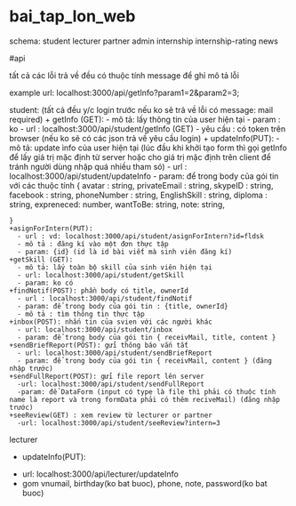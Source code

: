 # bai_tap_lon_web

schema:  student lecturer partner admin internship internship-rating news


#api

tất cả các lỗi trả về đều có thuộc tính message để ghỉ mô tả lỗi

example url: localhost:3000/api/getInfo?param1=2&param2=3;

student: (tất cả đều y/c login trước nếu ko sẽ trả về lỗi có message: mail required)
    + getInfo (GET):
      - mô tả: lấy thông tin của user hiện tại
      - param : ko
      - url : localhost:3000/api/student/getInfo  (GET)
      - yêu cầu : có token trên browser (nếu ko sẽ có các json trả về yêu cầu login)
    + updateInfo(PUT): 
      - mô tả: update ìnfo của user hiện tại (lúc đầu khi khởi tạo form thì gọi getInfo để  lấy giá trị mặc định từ server hoặc cho giá trị mặc định trên client để tránh người dùng nhập quá nhiều tham só)
      - url : localhost:3000/api/student/updateInfo
      - param: để trong body của gói tin với các thuộc tính {
            avatar : string,
            privateEmail : string,
            skypeID : string,
            facebook : string,
            phoneNumber : string,
            EnglishSkill : string,
            diploma : string,
            expreneced: number,
            wantToBe: string,
            note: string,

    }
    +asignForIntern(PUT): 
      - url : vd: localhost:3000/api/student/asignForIntern?id=fldsk  
      - mô tả : đăng kí vào một đơn thực tập
      - param: {id} (id là id bài viết mà sinh viên đăng kí)
    +getSkill (GET): 
      - mô tả: lấy toàn bộ skill của sinh viên hiện tại
      - url: localhost:3000/api/student/getSkill
      - param: ko có
    +findNotif(POST): phần body có title, ownerId
      - url : localhost:3000/api/student/findNotif
      - param: để trong body của gói tin : {title, ownerId}
      - mô tả : tìm thông tin thực tập
    +inbox(POST): nhắn tin của svien với các người khác
      - url: localhost:3000/api/student/inbox
      - param: để trong body của gói tin { receivMail, title, content }
    +sendBriefReport(POST): gửi thông báo vắn tắt
      - url: localhost:3000/api/student/sendBriefReport
      - param: để trong body của gói tin { receivMail, content } (đăng nhập trước)
    +sendFullReport(POST): gửi file report lên server
      -url: localhost:3000/api/student/sendFullReport
      -param: để DataForm (input có type là file thì phải có thuộc tính name là report và trong formData phải có thêm reciveMail) (đăng nhập trước)
    +seeReview(GET) : xem review từ lecturer or partner
      -url: localhost:3000/api/student/seeReview?intern=3
lecturer
 + updateInfo(PUT): 
  - url: localhost:3000/api/lecturer/updateInfo
  - gom vnumail, birthday(ko bat buoc), phone, note, password(ko bat buoc)